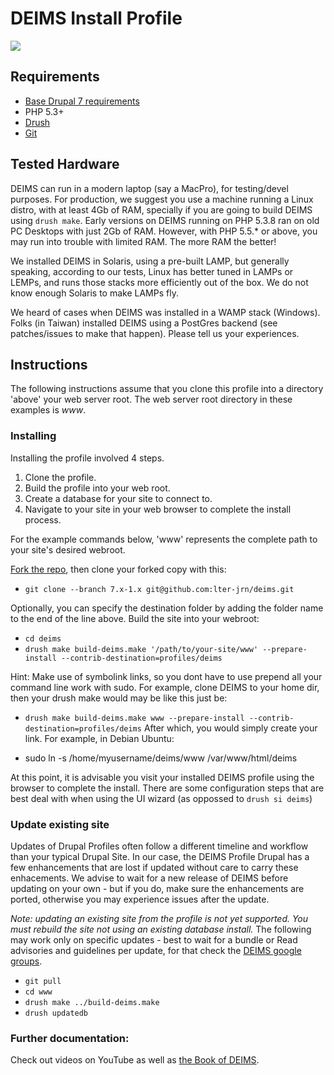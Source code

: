 # DEIMS Install Profile #
<a href="https://codeclimate.com/github/lter/deims"><img src="https://codeclimate.com/github/lter/deims/badges/gpa.svg" /></a>
## Requirements ##

* [Base Drupal 7 requirements](http://drupal.org/requirements)
* PHP 5.3+
* [Drush](http://drush.ws/)
* [Git](http://git-scm.com/)

## Tested Hardware

DEIMS can run in a modern laptop (say a MacPro), for testing/devel purposes.  For production,
we suggest you use a machine running a Linux distro, with at least 4Gb of RAM, specially if 
you are going to build DEIMS using `drush make`. Early versions on DEIMS running on PHP 5.3.8 
ran on old PC Desktops with just 2Gb of RAM. However, with PHP 5.5.* or above, you may run into
trouble with limited RAM.  The more RAM the better!

We installed DEIMS in Solaris, using a pre-built LAMP, but generally speaking, according
to our tests, Linux has better tuned in LAMPs or LEMPs, and runs those stacks more 
efficiently out of the box. We do not know enough Solaris to make LAMPs fly. 

We heard of cases when DEIMS was installed in a WAMP stack (Windows). Folks (in Taiwan) installed 
DEIMS using a PostGres backend (see patches/issues to make that happen). Please tell us your
experiences.


## Instructions ##

The following instructions assume that you clone this profile into a directory
'above' your web server root. The web server root directory in these examples
is _www_.

### Installing ###

Installing the profile involved 4 steps.

1.  Clone the profile.
2.  Build the profile into your web root.
3.  Create a database for your site to connect to.
4.  Navigate to your site in your web browser to complete the install process.

For the example commands below, 'www' represents the complete path to your site's desired webroot.

[Fork the repo](https://help.github.com/articles/fork-a-repo/), then clone your forked copy with this:

* `git clone --branch 7.x-1.x git@github.com:lter-jrn/deims.git`

Optionally, you can specify the destination folder by adding the folder name to the end of the line above.
Build the site into your webroot:

* `cd deims`
* `drush make build-deims.make '/path/to/your-site/www' --prepare-install --contrib-destination=profiles/deims`

Hint: Make use of symbolink links, so you dont have to use prepend all your command line work with sudo. For example,
clone DEIMS to your home dir, then your drush make would may be like this just be:
* `drush make build-deims.make www --prepare-install --contrib-destination=profiles/deims`
After which, you would simply create your link. For example, in Debian Ubuntu:

* sudo ln -s /home/myusername/deims/www /var/www/html/deims

At this point, it is advisable you visit your installed DEIMS profile using the browser to complete the install. There are some configuration steps that are best deal with when using the UI wizard (as oppossed to `drush si deims`)

### Update existing site ###

Updates of Drupal Profiles often follow a different timeline and workflow than your typical Drupal Site.  In our case, the DEIMS Profile Drupal has a few enhancements that are lost if updated without care to carry these enhacements. We advise to wait for a new release of DEIMS before updating on your own - but if you do, make sure the enhancements are ported, otherwise you may experience issues after the update.

*Note: updating an existing site from the profile is not yet supported. You must rebuild the site not using an existing database install.*  The following may work only on specific updates - best to wait for a bundle or Read advisories and guidelines per update, for that check the [DEIMS google groups](https://groups.google.com/forum/#!forum/deims). 

* `git pull`
* `cd www`
* `drush make ../build-deims.make`
* `drush updatedb`

### Further documentation:
Check out videos on YouTube as well as [the Book of DEIMS](https://docs.google.com/document/d/1zf5O56_WjMTRngSzY7vuDIT-lMLS0DljoGBqiAM5lAw).

